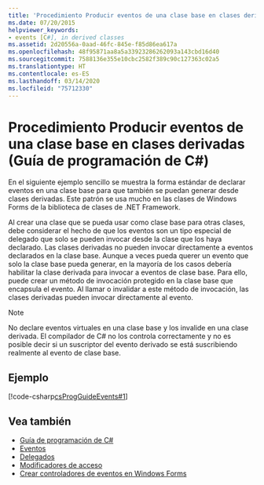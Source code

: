 ```yaml
---
title: 'Procedimiento Producir eventos de una clase base en clases derivadas: Guía de programación de C#'
ms.date: 07/20/2015
helpviewer_keywords:
- events [C#], in derived classes
ms.assetid: 2d20556a-0aad-46fc-845e-f85d86ea617a
ms.openlocfilehash: 48f95871aa8a5a33923286262093a143cbd16d40
ms.sourcegitcommit: 7588136e355e10cbc2582f389c90c127363c02a5
ms.translationtype: HT
ms.contentlocale: es-ES
ms.lasthandoff: 03/14/2020
ms.locfileid: "75712330"
---
```

# <a name="how-to-raise-base-class-events-in-derived-classes-c-programming-guide"></a>Procedimiento Producir eventos de una clase base en clases derivadas (Guía de programación de C#)
En el siguiente ejemplo sencillo se muestra la forma estándar de declarar eventos en una clase base para que también se puedan generar desde clases derivadas. Este patrón se usa mucho en las clases de Windows Forms de la biblioteca de clases de .NET Framework.  
  
 Al crear una clase que se pueda usar como clase base para otras clases, debe considerar el hecho de que los eventos son un tipo especial de delegado que solo se pueden invocar desde la clase que los haya declarado. Las clases derivadas no pueden invocar directamente a eventos declarados en la clase base. Aunque a veces pueda querer un evento que solo la clase base pueda generar, en la mayoría de los casos debería habilitar la clase derivada para invocar a eventos de clase base. Para ello, puede crear un método de invocación protegido en la clase base que encapsula el evento. Al llamar o invalidar a este método de invocación, las clases derivadas pueden invocar directamente al evento.  
  
> [!NOTE]
> No declare eventos virtuales en una clase base y los invalide en una clase derivada. El compilador de C# no los controla correctamente y no es posible decir si un suscriptor del evento derivado se está suscribiendo realmente al evento de clase base.  
  
## <a name="example"></a>Ejemplo  
 [!code-csharp[csProgGuideEvents#1](~/samples/snippets/csharp/VS_Snippets_VBCSharp/csProgGuideEvents/CS/Events.cs#1)]  
  
## <a name="see-also"></a>Vea también

- [Guía de programación de C#](../index.md)
- [Eventos](./index.md)
- [Delegados](../delegates/index.md)
- [Modificadores de acceso](../classes-and-structs/access-modifiers.md)
- [Crear controladores de eventos en Windows Forms](../../../framework/winforms/creating-event-handlers-in-windows-forms.md)
